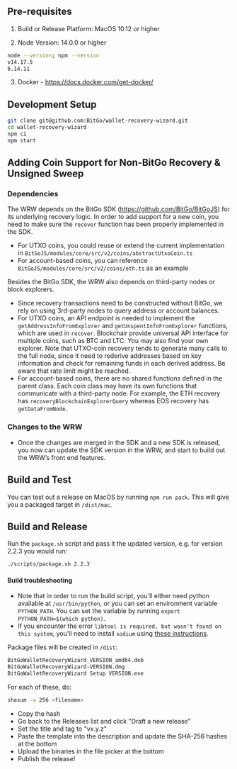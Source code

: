 
## Pre-requisites

1) Build or Release Platform: MacOS 10.12 or higher

2) Node Version: 14.0.0 or higher
```bash
node --version; npm --version
v14.17.5
6.14.11
```

3) Docker - https://docs.docker.com/get-docker/

## Development Setup
```bash
git clone git@github.com:BitGo/wallet-recovery-wizard.git
cd wallet-recovery-wizard
npm ci
npm start
```
## Adding Coin Support for Non-BitGo Recovery & Unsigned Sweep

### Dependencies

The WRW depends on the BitGo SDK (https://github.com/BitGo/BitGoJS) for its underlying recovery logic. In order to add support for a new coin, you need to make sure the `recover` function has been properly implemented in the SDK. 

* For UTXO coins, you could reuse or extend the current implementation in `BitGoJS/modules/core/src/v2/coins/abstractUtxoCoin.ts` 
* For account-based coins, you can reference `BitGoJS/modules/core/src/v2/coins/eth.ts` as an example

Besides the BitGo SDK, the WRW also depends on third-party nodes or block explorers.

* Since recovery transactions need to be constructed without BitGo, we rely on using 3rd-party nodes to query address or account balances.
* For UTXO coins, an API endpoint is needed to implement the `getAddressInfoFromExplorer` and `getUnspentInfoFromExplorer` functions, which are used in `recover`. Blockchair provide universal API interface for multiple coins, such as BTC and LTC. You may also find
your own explorer. Note that UTXO-coin recovery tends to generate many calls to the full node, since it need to rederive addresses based on key information and check for remaining funds in each derived address. Be aware that rate limit might be reached.
* For account-based coins, there are no shared functions defined in the parent class. Each coin class may have its own functions that communicate with a third-party node. For example, the ETH recovery has `recoveryBlockchainExplorerQuery` whereas EOS recovery has `getDataFromNode`. 

### Changes to the WRW
* Once the changes are merged in the SDK and a new SDK is released, you now can update the SDK version in the WRW, and start to build out the WRW’s front end features.

## Build and Test
You can test out a release on MacOS by running `npm run pack`. This will give you a packaged target in `/dist/mac`.

## Build and Release
Run the `package.sh` script and pass it the updated version, e.g. for version 2.2.3 you would run:
```bash
./scripts/package.sh 2.2.3
```

#### Build troubleshooting
- Note that in order to run the build script, you'll either need python available at `/usr/bin/python`, or you can set an environment variable `PYTHON_PATH`. You can set the variable by running `export PYTHON_PATH=$(which python)`.
- If you encounter the error `libtool is required, but wasn't found on this system`, you'll need to install `sodium` using [these instructions](https://github.com/paixaop/node-sodium).

Package files will be created in `/dist`:
```bash
BitGoWalletRecoveryWizard_VERSION_amd64.deb
BitGoWalletRecoveryWizard-VERSION.dmg
BitGoWalletRecoveryWizard Setup VERSION.exe
```

For each of these, do:
```bash
shasum -a 256 <filename>
```

- Copy the hash
- Go back to the Releases list and click "Draft a new release"
- Set the title and tag to "vx.y.z"
- Paste the template into the description and update the SHA-256 hashes at the bottom
- Upload the binaries in the file picker at the bottom
- Publish the release!
